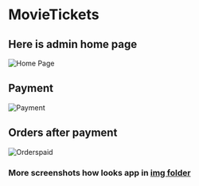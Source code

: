 # MovieTickets
## Here is admin home page 
![Home Page](https://zapodaj.net/images/5dc6bb2630b4b.png)

## Payment
![Payment](https://zapodaj.net/images/b1f8ad8803585.png)

## Orders after payment
![Orderspaid](https://zapodaj.net/images/138cecb630d8b.png)

### More screenshots how looks app in [img folder](https://github.com/JeffJotka/MovieTickets/tree/master/img)
